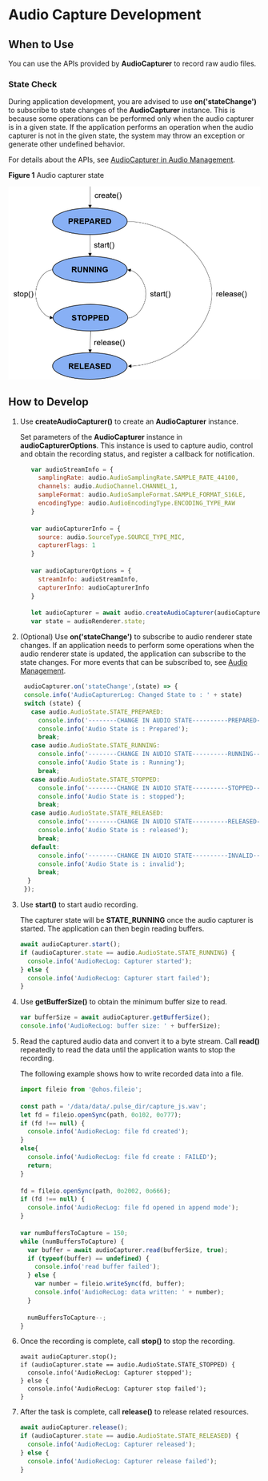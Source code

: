# Audio Capture Development

## When to Use

You can use the APIs provided by **AudioCapturer** to record raw audio files.  

### State Check

During application development, you are advised to use **on('stateChange')** to subscribe to state changes of the **AudioCapturer** instance. This is because some operations can be performed only when the audio capturer is in a given state. If the application performs an operation when the audio capturer is not in the given state, the system may throw an exception or generate other undefined behavior.

For details about the APIs, see [AudioCapturer in Audio Management](../reference/apis/js-apis-audio.md).

**Figure 1** Audio capturer state

![](figures/audio-capturer-state.png)

## How to Develop

1. Use **createAudioCapturer()** to create an **AudioCapturer** instance.

   Set parameters of the **AudioCapturer** instance in **audioCapturerOptions**. This instance is used to capture audio, control and obtain the recording status, and register a callback for notification.

   ```js
      var audioStreamInfo = {
        samplingRate: audio.AudioSamplingRate.SAMPLE_RATE_44100,
        channels: audio.AudioChannel.CHANNEL_1,
        sampleFormat: audio.AudioSampleFormat.SAMPLE_FORMAT_S16LE,
        encodingType: audio.AudioEncodingType.ENCODING_TYPE_RAW
      }
      
      var audioCapturerInfo = {
        source: audio.SourceType.SOURCE_TYPE_MIC,
        capturerFlags: 1
      }
      
      var audioCapturerOptions = {
        streamInfo: audioStreamInfo,
        capturerInfo: audioCapturerInfo
      }
      
      let audioCapturer = await audio.createAudioCapturer(audioCapturerOptions);
      var state = audioRenderer.state;
   ```

2. (Optional) Use **on('stateChange')** to subscribe to audio renderer state changes.
If an application needs to perform some operations when the audio renderer state is updated, the application can subscribe to the state changes. For more events that can be subscribed to, see [Audio Management](../reference/apis/js-apis-audio.md).

   ```js
    audioCapturer.on('stateChange',(state) => {
    console.info('AudioCapturerLog: Changed State to : ' + state)
    switch (state) {
      case audio.AudioState.STATE_PREPARED:
        console.info('--------CHANGE IN AUDIO STATE----------PREPARED--------------');
        console.info('Audio State is : Prepared');
        break;
      case audio.AudioState.STATE_RUNNING:
        console.info('--------CHANGE IN AUDIO STATE----------RUNNING--------------');
        console.info('Audio State is : Running');
        break;
      case audio.AudioState.STATE_STOPPED:
        console.info('--------CHANGE IN AUDIO STATE----------STOPPED--------------');
        console.info('Audio State is : stopped');
        break;
      case audio.AudioState.STATE_RELEASED:
        console.info('--------CHANGE IN AUDIO STATE----------RELEASED--------------');
        console.info('Audio State is : released');
        break;
      default:
        console.info('--------CHANGE IN AUDIO STATE----------INVALID--------------');
        console.info('Audio State is : invalid');
        break;
     }
    });
   ```

3. Use **start()** to start audio recording.

   The capturer state will be **STATE_RUNNING** once the audio capturer is started. The application can then begin reading buffers.

   ```js
   await audioCapturer.start();
   if (audioCapturer.state == audio.AudioState.STATE_RUNNING) {
     console.info('AudioRecLog: Capturer started');
   } else {
     console.info('AudioRecLog: Capturer start failed');
   }
   ```

4. Use **getBufferSize()** to obtain the minimum buffer size to read.

   ```js
   var bufferSize = await audioCapturer.getBufferSize();
   console.info('AudioRecLog: buffer size: ' + bufferSize);
   ```

5. Read the captured audio data and convert it to a byte stream. Call **read()** repeatedly to read the data until the application wants to stop the recording.  

   The following example shows how to write recorded data into a file.

   ```js
   import fileio from '@ohos.fileio';
      
   const path = '/data/data/.pulse_dir/capture_js.wav';
   let fd = fileio.openSync(path, 0o102, 0o777);
   if (fd !== null) {
     console.info('AudioRecLog: file fd created');
   }
   else{
     console.info('AudioRecLog: file fd create : FAILED');
     return;
   }
      
   fd = fileio.openSync(path, 0o2002, 0o666);
   if (fd !== null) {
     console.info('AudioRecLog: file fd opened in append mode');
   }
      
   var numBuffersToCapture = 150;
   while (numBuffersToCapture) {
     var buffer = await audioCapturer.read(bufferSize, true);
     if (typeof(buffer) == undefined) {
       console.info('read buffer failed');
     } else {
       var number = fileio.writeSync(fd, buffer);
       console.info('AudioRecLog: data written: ' + number);
     }
      
     numBuffersToCapture--;
   }
   ```

6. Once the recording is complete, call **stop()** to stop the recording.

   ```
   await audioCapturer.stop();
   if (audioCapturer.state == audio.AudioState.STATE_STOPPED) {
     console.info('AudioRecLog: Capturer stopped');
   } else {
     console.info('AudioRecLog: Capturer stop failed');
   }
   ```

7. After the task is complete, call **release()** to release related resources.

   ```js
   await audioCapturer.release();
   if (audioCapturer.state == audio.AudioState.STATE_RELEASED) {
     console.info('AudioRecLog: Capturer released');
   } else {
     console.info('AudioRecLog: Capturer release failed');
   }
   ```
